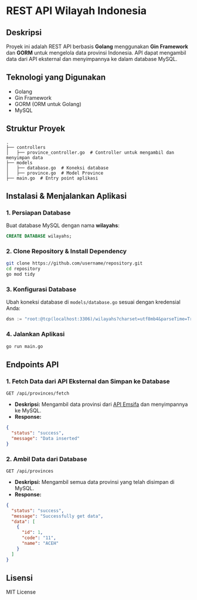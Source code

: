 # REST API Wilayah Indonesia

## Deskripsi

Proyek ini adalah REST API berbasis **Golang** menggunakan **Gin Framework** dan **GORM** untuk mengelola data provinsi Indonesia. API dapat mengambil data dari API eksternal dan menyimpannya ke dalam database MySQL.

## Teknologi yang Digunakan

- Golang
- Gin Framework
- GORM (ORM untuk Golang)
- MySQL

## Struktur Proyek

```
.
├── controllers
│   ├── province_controller.go  # Controller untuk mengambil dan menyimpan data
├── models
│   ├── database.go  # Koneksi database
│   ├── province.go  # Model Province
├── main.go  # Entry point aplikasi
```

## Instalasi & Menjalankan Aplikasi

### **1. Persiapan Database**

Buat database MySQL dengan nama **wilayahs**:

```sql
CREATE DATABASE wilayahs;
```

### **2. Clone Repository & Install Dependency**

```sh
git clone https://github.com/username/repository.git
cd repository
go mod tidy
```

### **3. Konfigurasi Database**

Ubah koneksi database di `models/database.go` sesuai dengan kredensial Anda:

```go
dsn := "root:@tcp(localhost:3306)/wilayahs?charset=utf8mb4&parseTime=True&loc=Local"
```

### **4. Jalankan Aplikasi**

```sh
go run main.go
```

## Endpoints API

### **1. Fetch Data dari API Eksternal dan Simpan ke Database**

```http
GET /api/provinces/fetch
```

- **Deskripsi:** Mengambil data provinsi dari [API Emsifa](https://www.emsifa.com/api-wilayah-indonesia/) dan menyimpannya ke MySQL.
- **Response:**

```json
{
  "status": "success",
  "message": "Data inserted"
}
```

### **2. Ambil Data dari Database**

```http
GET /api/provinces
```

- **Deskripsi:** Mengambil semua data provinsi yang telah disimpan di MySQL.
- **Response:**

```json
{
  "status": "success",
  "message": "Successfully get data",
  "data": [
    {
      "id": 1,
      "code": "11",
      "name": "ACEH"
    }
  ]
}
```

## Lisensi

MIT License



